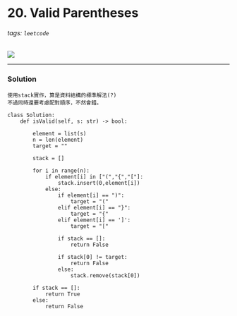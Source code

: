# 20. Valid Parentheses
###### tags: `leetcode`


![](https://i.imgur.com/6ay8MOv.png)


---
### Solution
    使用stack實作，算是資料結構的標準解法(?)
    不過同時還要考慮配對順序，不然會錯。

```python=
class Solution:
    def isValid(self, s: str) -> bool:
        
        element = list(s)
        n = len(element)
        target = ""
        
        stack = []
        
        for i in range(n): 
            if element[i] in ["(","{","["]:
                stack.insert(0,element[i])
            else:
                if element[i] == ")":
                    target = "("
                elif element[i] == "}":
                    target = "{"
                elif element[i] == ']':
                    target = "["
                
                if stack == []:
                    return False
                
                if stack[0] != target:
                    return False
                else:
                    stack.remove(stack[0])
        
        if stack == []:
            return True
        else:
            return False
            
```